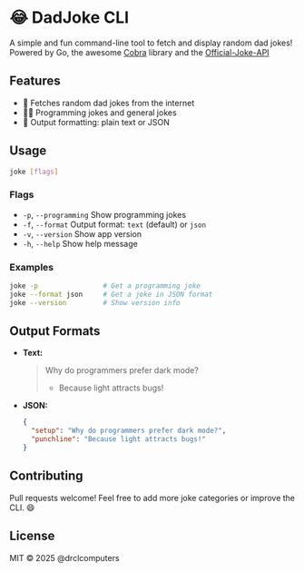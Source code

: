# 😂 DadJoke CLI

A simple and fun command-line tool to fetch and display random dad jokes! Powered by Go, the awesome [Cobra](https://github.com/spf13/cobra) library and the [Official-Joke-API](https://official-joke-api.appspot.com)

## Features

- 🤖 Fetches random dad jokes from the internet
- 👨‍💻 Programming jokes and general jokes
- 🎨 Output formatting: plain text or JSON

## Usage

```sh
joke [flags]
```

### Flags

- `-p`, `--programming`   Show programming jokes
- `-f`, `--format`        Output format: `text` (default) or `json`
- `-v`, `--version`       Show app version
- `-h`, `--help`          Show help message

### Examples

```sh
joke -p                # Get a programming joke
joke --format json     # Get a joke in JSON format
joke --version         # Show version info
```

## Output Formats

- **Text:**
  > Why do programmers prefer dark mode? 
  > - Because light attracts bugs!

- **JSON:**
  ```json
  {
    "setup": "Why do programmers prefer dark mode?",
    "punchline": "Because light attracts bugs!"
  }
  ```

## Contributing

Pull requests welcome! Feel free to add more joke categories or improve the CLI. 😄

## License

MIT © 2025 @drclcomputers
